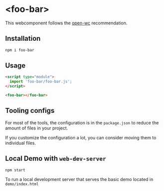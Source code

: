 # \<foo-bar>

This webcomponent follows the [open-wc](https://github.com/open-wc/open-wc) recommendation.

## Installation

```bash
npm i foo-bar
```

## Usage

```html
<script type="module">
  import 'foo-bar/foo-bar.js';
</script>

<foo-bar></foo-bar>
```



## Tooling configs

For most of the tools, the configuration is in the `package.json` to reduce the amount of files in your project.

If you customize the configuration a lot, you can consider moving them to individual files.

## Local Demo with `web-dev-server`

```bash
npm start
```

To run a local development server that serves the basic demo located in `demo/index.html`

